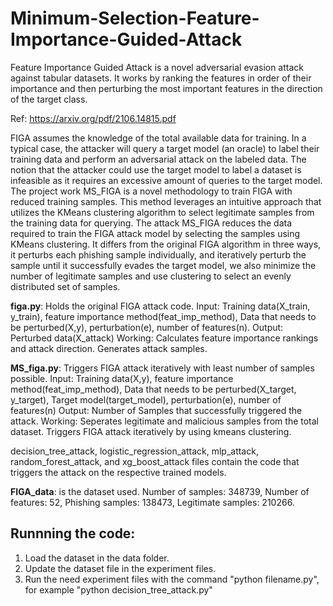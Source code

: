 # Minimum-Selection-Feature-Importance-Guided-Attack

Feature Importance Guided Attack is a novel adversarial evasion attack against tabular datasets. It works by ranking the features in order of their importance and then perturbing the most important features in the direction of the target class.

Ref: https://arxiv.org/pdf/2106.14815.pdf

FIGA assumes the knowledge of the total available data for training. In a typical case, the attacker will query a target model (an oracle) to label their training data and perform an adversarial attack on the labeled data. The notion that the attacker could use the target model to label a dataset is infeasible as it requires an excessive amount of queries to the target model. The project work MS_FIGA is a novel methodology to train FIGA with reduced training samples. This method leverages an intuitive approach that utilizes the KMeans clustering algorithm to select legitimate samples from the training data for querying. 
The attack MS_FIGA reduces the data required to train the FIGA attack model by selecting the samples using KMeans clustering. It differs from the original FIGA algorithm in three ways, it perturbs each phishing sample individually, and iteratively perturb the sample until it successfully evades the target model, we also minimize the number of legitimate samples and use clustering to select an evenly distributed set of samples.

**figa.py**: Holds the original FIGA attack code. 
Input: Training data(X_train, y_train), feature importance method(feat_imp_method), Data that needs to be perturbed(X,y), perturbation(e), number of features(n).
Output: Perturbed data(X_attack)
Working: Calculates feature importance rankings and attack direction. Generates attack samples.

**MS_figa.py**: Triggers FIGA attack iteratively with least number of samples possible.
Input: Training data(X,y), feature importance method(feat_imp_method), Data that needs to be perturbed(X_target, y_target), Target model(target_model),  perturbation(e), number of features(n)
Output: Number of Samples that successfully triggered the attack.
Working: Seperates legitimate and malicious samples from the total dataset. Triggers FIGA attack iteratively by using kmeans clustering.

decision_tree_attack, logistic_regression_attack, mlp_attack, random_forest_attack, and xg_boost_attack files contain the code that triggers the attack on the respective trained models.

**FIGA_data**: is the dataset used.
Number of samples: 348739,
Number of features: 52,
Phishing samples: 138473,
Legitimate samples: 210266.


## Runnning the code:

1) Load the dataset in the data folder.
2) Update the dataset file in the experiment files.
3) Run the need experiment files with the command "python filename.py", for example "python decision_tree_attack.py"


